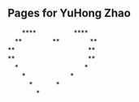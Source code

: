## Pages for YuHong Zhao

&emsp;&emsp;****  &emsp;&emsp;&emsp;&emsp;&emsp;****  
&emsp;** &emsp;&emsp;&emsp;&emsp;** &emsp;&emsp;&emsp;&emsp;**  
**  &emsp;&emsp;&emsp;&emsp;&emsp;&emsp;&emsp;&emsp;&emsp;&emsp;**  
** &emsp;&emsp;&emsp;&emsp;&emsp;&emsp;&emsp;&emsp;&emsp;&emsp;**  
&emsp;* &emsp;&emsp;&emsp;&emsp;&emsp;&emsp;&emsp;&emsp;&emsp;*  
&emsp;&emsp;*  &emsp;&emsp;&emsp;&emsp;&emsp;&emsp;*  
&emsp;&emsp;&emsp;* &emsp;&emsp;&emsp;*  
&emsp;&emsp;&emsp;&emsp;*
